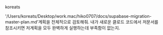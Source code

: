 koreats

'/Users/koreats/Desktop/work.mac/hiko0707/docs/supabase-migration-master-plan.md'계획을 전체적으로 검토해줘. 내가 새로운 클로드 코드에서 저문서를 참조시키면 저계획을 모두 완벽하게 실행하는데 부족함이 없는지.
